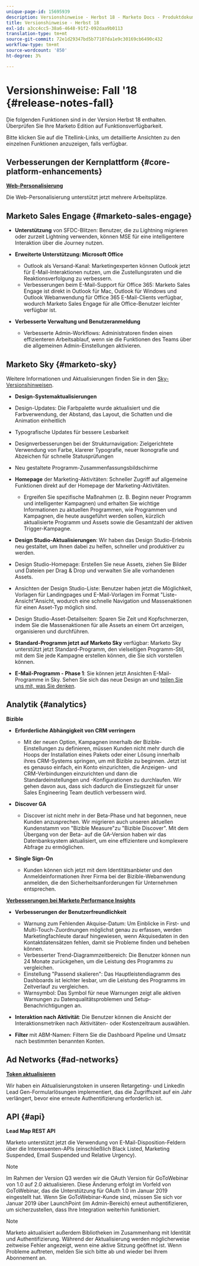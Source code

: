 ```yaml
---
unique-page-id: 15695939
description: Versionshinweise - Herbst 18 - Marketo Docs - Produktdokumentation
title: Versionshinweise - Herbst 18
exl-id: a3cc4cc5-38a6-4648-91f2-092daa9b0113
translation-type: tm+mt
source-git-commit: 72e1d29347bd5b77107da1e9c30169cb6490c432
workflow-type: tm+mt
source-wordcount: '850'
ht-degree: 3%

---
```


# Versionshinweise: Fall &#39;18 {#release-notes-fall}

Die folgenden Funktionen sind in der Version Herbst 18 enthalten. Überprüfen Sie Ihre Marketo Edition auf Funktionsverfügbarkeit.

Bitte klicken Sie auf die Titellink-Links, um detaillierte Ansichten zu den einzelnen Funktionen anzuzeigen, falls verfügbar.

## Verbesserungen der Kernplattform {#core-platform-enhancements}

**[Web-Personalisierung](/help/marketo/product-docs/web-personalization/getting-started/workspaces-in-web-personalization.md)**

Die Web-Personalisierung unterstützt jetzt mehrere Arbeitsplätze.

## Marketo Sales Engage {#marketo-sales-engage}

* **Unterstützung** von SFDC-Blitzen: Benutzer, die zu Lightning migrieren oder zurzeit Lightning verwenden, können MSE für eine intelligentere Interaktion über die Journey nutzen.

* **Erweiterte Unterstützung: Microsoft Office**

   * Outlook als Versand-Kanal: Marketingexperten können Outlook jetzt für E-Mail-Interaktionen nutzen, um die Zustellungsraten und die Reaktionsverfolgung zu verbessern.
   * Verbesserungen beim E-Mail-Support für Office 365: Marketo Sales Engage ist direkt in Outlook für Mac, Outlook für Windows und Outlook Webanwendung für Office 365 E-Mail-Clients verfügbar, wodurch Marketo Sales Engage für alle Office-Benutzer leichter verfügbar ist.

* **Verbesserte Verwaltung und Benutzeranmeldung**

   * Verbesserte Admin-Workflows: Administratoren finden einen effizienteren Arbeitsablauf, wenn sie die Funktionen des Teams über die allgemeinen Admin-Einstellungen aktivieren.

## Marketo Sky {#marketo-sky}

Weitere Informationen und Aktualisierungen finden Sie in den [Sky-Versionshinweisen](https://help.marketo.com).

* **Design-Systemaktualisierungen**

* Design-Updates: Die Farbpalette wurde aktualisiert und die Farbverwendung, der Abstand, das Layout, die Schatten und die Animation einheitlich
* Typografische Updates für bessere Lesbarkeit
* Designverbesserungen bei der Strukturnavigation: Zielgerichtete Verwendung von Farbe, klarerer Typografie, neuer Ikonografie und Abzeichen für schnelle Statusprüfungen
* Neu gestaltete Programm-Zusammenfassungsbildschirme

* **Homepage** der Marketing-Aktivitäten: Schneller Zugriff auf allgemeine Funktionen direkt auf der Homepage der Marketing-Aktivitäten.

   * Ergreifen Sie spezifische Maßnahmen (z. B. Beginn neuer Programm und intelligenter Kampagnen) und erhalten Sie wichtige Informationen zu aktuellen Programmen, wie Programmen und Kampagnen, die heute ausgeführt werden sollen, kürzlich aktualisierte Programm und Assets sowie die Gesamtzahl der aktiven Trigger-Kampagne.

* **Design Studio-Aktualisierungen**: Wir haben das Design Studio-Erlebnis neu gestaltet, um Ihnen dabei zu helfen, schneller und produktiver zu werden.
* Design Studio-Homepage: Erstellen Sie neue Assets, ziehen Sie Bilder und Dateien per Drag &amp; Drop und verwalten Sie alle vorhandenen Assets.
* Ansichten der Design Studio-Liste: Benutzer haben jetzt die Möglichkeit, Vorlagen für Landingpages und E-Mail-Vorlagen im Format &quot;Liste-Ansicht&quot;Ansicht, wodurch eine schnelle Navigation und Massenaktionen für einen Asset-Typ möglich sind.
* Design Studio-Asset-Detailseiten: Sparen Sie Zeit und Kopfschmerzen, indem Sie die Massenaktionen für alle Assets an einem Ort anzeigen, organisieren und durchführen.
* **Standard-Programm jetzt auf Marketo Sky** verfügbar: Marketo Sky unterstützt jetzt Standard-Programm, den vielseitigen Programm-Stil, mit dem Sie jede Kampagne erstellen können, die Sie sich vorstellen können.
* **E-Mail-Programm - Phase 1**: Sie können jetzt Ansichten E-Mail-Programme in Sky. Sehen Sie sich das neue Design an und [teilen Sie uns mit, was Sie denken](https://go.marketo.com/NextGenUX---USA---Apr-2018-fcp_Landing-Page-Feedback.html).

## Analytik {#analytics}

**Bizible**

* **Erforderliche Abhängigkeit von CRM verringern**

   * Mit der neuen Option, Kampagnen innerhalb der Bizible-Einstellungen zu definieren, müssen Kunden nicht mehr durch die Hoops der Installation eines Pakets oder einer Lösung innerhalb ihres CRM-Systems springen, um mit Bizible zu beginnen. Jetzt ist es genauso einfach, ein Konto einzurichten, die Anzeigen- und CRM-Verbindungen einzurichten und dann die Standardeinstellungen und -Konfigurationen zu durchlaufen. Wir gehen davon aus, dass sich dadurch die Einstiegszeit für unser Sales Engineering Team deutlich verbessern wird.

* **Discover GA**

   * Discover ist nicht mehr in der Beta-Phase und hat begonnen, neue Kunden anzusprechen. Wir migrieren auch unseren aktuellen Kundenstamm von &quot;Bizible Measure&quot;zu &quot;Bizible Discover&quot;. Mit dem Übergang von der Beta- auf die GA-Version haben wir das Datenbanksystem aktualisiert, um eine effizientere und komplexere Abfrage zu ermöglichen.

* **Single Sign-On**

   * Kunden können sich jetzt mit dem Identitätsanbieter und den Anmeldeinformationen ihrer Firma bei der Bizible-Webanwendung anmelden, die den Sicherheitsanforderungen für Unternehmen entsprechen.

**[Verbesserungen bei Marketo Performance Insights](/help/marketo/product-docs/reporting/performance-insights/performance-insights-overview.md)**

* **Verbesserungen der Benutzerfreundlichkeit**

   * Warnung zum Fehlenden Akquise-Datum: Um Einblicke in First- und Multi-Touch-Zuordnungen möglichst genau zu erfassen, werden Marketingfachleute darauf hingewiesen, wenn Akquisedaten in den Kontaktdatensätzen fehlen, damit sie Probleme finden und beheben können.
   * Verbesserter Trend-Diagrammzeitbereich: Die Benutzer können nun 24 Monate zurückgehen, um die Leistung des Programms zu vergleichen.
   * Einstellung &quot;Passend skalieren&quot;: Das Hauptleistendiagramm des Dashboards ist leichter lesbar, um die Leistung des Programms im Zeitverlauf zu vergleichen.
   * Warnsymbol: Das Symbol für neue Warnungen zeigt alle aktiven Warnungen zu Datenqualitätsproblemen und Setup-Benachrichtigungen an.

* **Interaktion nach Aktivität**: Die Benutzer können die Ansicht der Interaktionsmetriken nach Aktivitäten- oder Kostenzeitraum auswählen.
* **Filter** mit ABM-Namen: Filtern Sie die Dashboard Pipeline und Umsatz nach bestimmten benannten Konten.

## Ad Networks {#ad-networks}

**[Token aktualisieren](/help/marketo/product-docs/demand-generation/social/social-functions/set-up-linkedin-lead-gen-forms.md)**

Wir haben ein Aktualisierungstoken in unseren Retargeting- und LinkedIn Lead Gen-Formularlösungen implementiert, das die Zugriffszeit auf ein Jahr verlängert, bevor eine erneute Authentifizierung erforderlich ist.

## API {#api}

**Lead Map REST API**

Marketo unterstützt jetzt die Verwendung von E-Mail-Disposition-Feldern über die Interessenten-APIs (einschließlich Black Listed, Marketing Suspended, Email Suspended und Relative Urgency).

>[!NOTE]
>
>Im Rahmen der Version Q3 werden wir die OAuth Version für GoToWebinar von 1.0 auf 2.0 aktualisieren. Diese Änderung erfolgt im Vorfeld von GoToWebinar, das die Unterstützung für OAuth 1.0 im Januar 2019 eingestellt hat. Wenn Sie GoToWebinar-Kunde sind, müssen Sie sich vor Januar 2019 über LaunchPoint (im Admin-Bereich) erneut authentifizieren, um sicherzustellen, dass Ihre Integration weiterhin funktioniert.

>[!NOTE]
>
>Marketo aktualisiert außerdem Bibliotheken im Zusammenhang mit Identität und Authentifizierung. Während der Aktualisierung werden möglicherweise zeitweise Fehler angezeigt, wenn eine aktive Sitzung geöffnet ist. Wenn Probleme auftreten, melden Sie sich bitte ab und wieder bei Ihrem Abonnement an.
